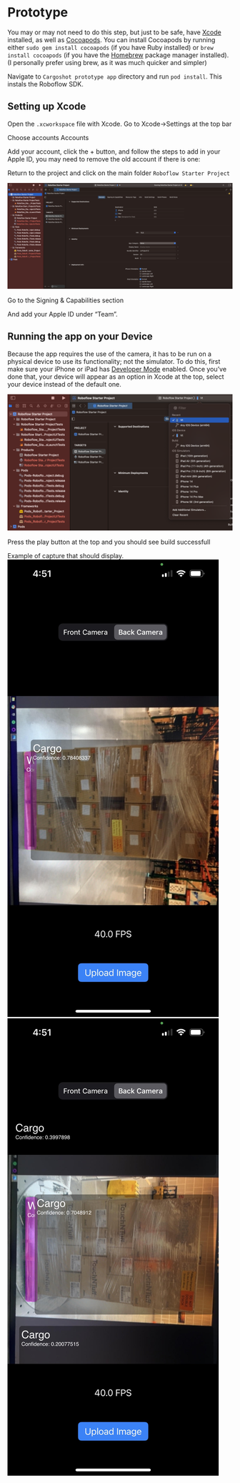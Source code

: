 # Prototype

You may or may not need to do this step, but just to be safe, have [Xcode](https://apps.apple.com/us/app/xcode/id497799835?mt=12) installed, as well as [Cocoapods](Cocoapods). You can install Cocoapods by running either `sudo gem install cocoapods` (if you have Ruby installed) or `brew install cocoapods` (if you have the [Homebrew](https://brew.sh/) package manager installed). (I personally prefer using brew, as it was much quicker and simpler)

Navigate to `Cargoshot prototype app` directory and run `pod install`. This instals the Roboflow SDK.

## Setting up Xcode 
Open the `.xcworkspace` file with Xcode. Go to Xcode->Settings at the top bar

Choose accounts Accounts 

Add your account, click the + button, and follow the steps to add in your Apple ID, you may need to remove the old account if there is one:

Return to the project and click on the main folder `Roboflow Starter Project` 

![What you should see](https://github.com/WojciechMazurek/Cargoshot-Prototype/blob/main/imgs/Screenshot%202023-02-11%20at%2011.32.36%20AM.png?raw=true)

Go to the Signing & Capabilities section

And add your Apple ID under “Team”. 


## Running the app on your Device
Because the app requires the use of the camera, it has to be run on a physical device to use its functionality; not the simulator. To do this, first make sure your iPhone or iPad has [Developer Mode](https://developer.apple.com/documentation/xcode/enabling-developer-mode-on-a-device) enabled. Once you’ve done that, your device will appear as an option in Xcode at the top, select your device instead of the default one.

![Change Device](https://github.com/WojciechMazurek/Cargoshot-Prototype/blob/main/imgs/Screenshot%202023-02-11%20at%2011.41.08%20AM.png?raw=true)

Press the play button at the top and you should see build successfull

Example of capture that should display.
![Example](https://github.com/WojciechMazurek/Cargoshot-Prototype/blob/main/imgs/Example.jpg?raw=true)
![Example2](https://github.com/WojciechMazurek/Cargoshot-Prototype/blob/main/imgs/Example2.jpg?raw=true)

